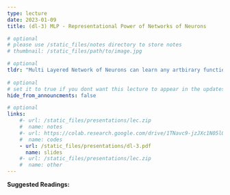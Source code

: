 ```yaml
---
type: lecture
date: 2023-01-09
title: (dl-3) MLP - Representational Power of Networks of Neurons

# optional
# please use /static_files/notes directory to store notes
# thumbnail: /static_files/path/to/image.jpg

# optional
tldr: "Multi Layered Network of Neurons can learn any artbirary function!"
  
# optional
# set it to true if you dont want this lecture to appear in the updates section
hide_from_announcments: false

# optional
links: 
    #- url: /static_files/presentations/lec.zip
    #  name: notes
    #- url: https://colab.research.google.com/drive/1TNavc9-jzJXc1N05l06KYfgaSmu7zqxN?usp=sharing
    #  name: codes
    - url: /static_files/presentations/dl-3.pdf
      name: slides
    #- url: /static_files/presentations/lec.zip
    #  name: other
---
```


**Suggested Readings:**

